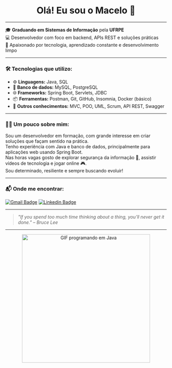 <h1 align="center">Olá! Eu sou o Macelo 👋</h1>



---

🎓 **Graduando em Sistemas de Informação** pela **UFRPE**  
💻 Desenvolvedor com foco em backend, APIs REST e soluções práticas  
🚀 Apaixonado por tecnologia, aprendizado constante e desenvolvimento limpo  

---

### 🛠️ Tecnologias que utilizo:

- ⚙️ **Linguagens:** Java, SQL
- 🧪 **Banco de dados:** MySQL, PostgreSQL
- 🌐 **Frameworks:** Spring Boot, Servlets, JDBC
- 📦 **Ferramentas:** Postman, Git, GitHub, Insomnia, Docker (básico)
- 📐 **Outros conhecimentos:** MVC, POO, UML, Scrum, API REST, Swagger

---

### 👨‍💻 Um pouco sobre mim:

Sou um desenvolvedor em formação, com grande interesse em criar soluções que façam sentido na prática.  
Tenho experiência com Java e banco de dados, principalmente para aplicações web usando Spring Boot.  
Nas horas vagas gosto de explorar segurança da informação 🔐, assistir vídeos de tecnologia e jogar online 🎮.  
Sou determinado, resiliente e sempre buscando evoluir!

---

### 📬 Onde me encontrar:

[![Gmail Badge](https://img.shields.io/badge/-macellopereira23@gmail.com-c14438?style=flat-square&logo=Gmail&logoColor=white)](mailto:macellopereira23@gmail.com)
[![Linkedin Badge](https://img.shields.io/badge/-Macelo%20Araujo-blue?style=flat-square&logo=Linkedin&logoColor=white&link=https://www.linkedin.com/in/macelo-araujo-dev/)](https://www.linkedin.com/in/macelo-araujo-dev/)

---

> _"If you spend too much time thinking about a thing, you’ll never get it done." – Bruce Lee_

---


<p align="center">
  <img src="https://media.giphy.com/media/qgQUggAC3Pfv687qPC/giphy.gif" width="400px" alt="GIF programando em Java">
</p>

